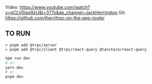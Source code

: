 Video: https://www.youtube.com/watch?v=qCLV0Iaq9zU&t=377s&ab_channel=JackHerrington
Git: https://github.com/jherr/trpc-on-the-app-router

## TO RUN

```
> pnpm add @trpc/server 
> pnpm add @trpc/client @trpc/react-query @tanstack/react-query  
```

```bash
npm run dev
# or
yarn dev
# or
pnpm dev
```